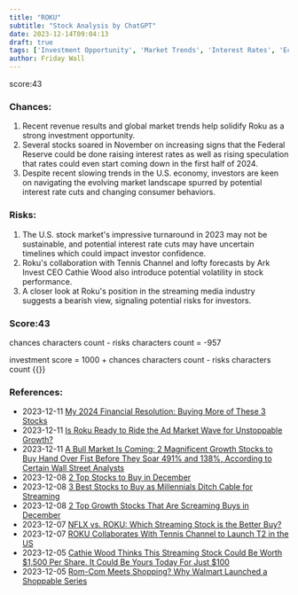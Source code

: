 ```yaml
---
title: "ROKU"
subtitle: "Stock Analysis by ChatGPT"
date: 2023-12-14T09:04:13
draft: true
tags: ['Investment Opportunity', 'Market Trends', 'Interest Rates', 'Economic Landscape', 'Stock Performance']
author: Friday Wall
---
```


score:43
### Chances:
1. Recent revenue results and global market trends help solidify Roku as a strong investment opportunity.
2. Several stocks soared in November on increasing signs that the Federal Reserve could be done raising interest rates as well as rising speculation that rates could even start coming down in the first half of 2024.
3. Despite recent slowing trends in the U.S. economy, investors are keen on navigating the evolving market landscape spurred by potential interest rate cuts and changing consumer behaviors.
### Risks:
1. The U.S. stock market's impressive turnaround in 2023 may not be sustainable, and potential interest rate cuts may have uncertain timelines which could impact investor confidence.
2. Roku's collaboration with Tennis Channel and lofty forecasts by Ark Invest CEO Cathie Wood also introduce potential volatility in stock performance.
3. A closer look at Roku's position in the streaming media industry suggests a bearish view, signaling potential risks for investors.
### Score:43
chances characters count - risks characters count = -957

investment score = 1000 + chances characters count - risks characters count
{{<tradingview symbol="Nasdaq:ROKU">}}
### References:
- 2023-12-11 [My 2024 Financial Resolution: Buying More of These 3 Stocks](https://finance.yahoo.com/news/2024-financial-resolution-buying-more-133507322.html)
- 2023-12-11 [Is Roku Ready to Ride the Ad Market Wave for Unstoppable Growth?](https://finance.yahoo.com/m/8b50d83e-f2a8-31ec-bd12-d822eb2d4c57/is-roku-ready-to-ride-the-ad.html)
- 2023-12-11 [A Bull Market Is Coming: 2 Magnificent Growth Stocks to Buy Hand Over Fist Before They Soar 491% and 138%, According to Certain Wall Street Analysts](https://finance.yahoo.com/m/d31bdeb0-7ac3-3f99-9616-0efd907942b4/a-bull-market-is-coming%3A-2.html)
- 2023-12-08 [2 Top Stocks to Buy in December](https://finance.yahoo.com/m/db1ca47a-0ffd-319c-a4d9-9e84236f5ab7/2-top-stocks-to-buy-in.html)
- 2023-12-08 [3 Best Stocks to Buy as Millennials Ditch Cable for Streaming](https://finance.yahoo.com/news/3-best-stocks-buy-millennials-010714667.html)
- 2023-12-08 [2 Top Growth Stocks That Are Screaming Buys in December](https://finance.yahoo.com/m/6a94abee-5bf3-3a85-9cb3-c0fe2844d4db/2-top-growth-stocks-that-are.html)
- 2023-12-07 [NFLX vs. ROKU: Which Streaming Stock is the Better Buy?](https://finance.yahoo.com/news/nflx-vs-roku-streaming-stock-201029451.html)
- 2023-12-07 [ROKU Collaborates With Tennis Channel to Launch T2 in the US](https://finance.yahoo.com/news/roku-collaborates-tennis-channel-launch-162200182.html)
- 2023-12-05 [Cathie Wood Thinks This Streaming Stock Could Be Worth $1,500 Per Share. It Could Be Yours Today For Just $100](https://finance.yahoo.com/m/d0507acb-4025-3437-af25-0b5ac1705275/cathie-wood-thinks-this.html)
- 2023-12-05 [Rom-Com Meets Shopping? Why Walmart Launched a Shoppable Series](https://finance.yahoo.com/video/rom-com-meets-shopping-why-050000006.html)


                